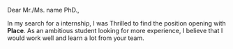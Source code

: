 Dear Mr./Ms. name PhD.,

In my search for a internship, I was Thrilled to find the position opening with **Place**. As an
ambitious student looking for more experience, I believe that I would work well and learn a lot from your team. 